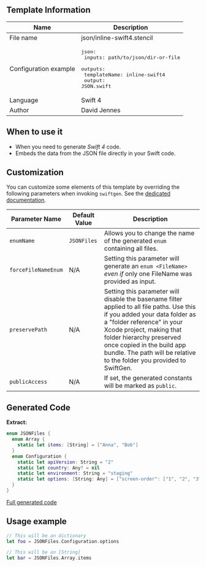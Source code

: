 ## Template Information

| Name      | Description       |
| --------- | ----------------- |
| File name | json/inline-swift4.stencil |
| Configuration example | <pre>json:<br />  inputs: path/to/json/dir-or-file<br />  outputs:<br />    templateName: inline-swift4<br />    output: JSON.swift</pre> |
| Language | Swift 4 |
| Author | David Jennes |

## When to use it

- When you need to generate *Swift 4* code.
- Embeds the data from the JSON file directly in your Swift code.

## Customization

You can customize some elements of this template by overriding the following parameters when invoking `swiftgen`. See the [dedicated documentation](../../ConfigFile.md).

| Parameter Name | Default Value | Description |
| -------------- | ------------- | ----------- |
| `enumName` | `JSONFiles` | Allows you to change the name of the generated `enum` containing all files. |
| `forceFileNameEnum` | N/A | Setting this parameter will generate an `enum <FileName>` _even if_ only one FileName was provided as input. |
| `preservePath` | N/A | Setting this parameter will disable the basename filter applied to all file paths. Use this if you added your data folder as a "folder reference" in your Xcode project, making that folder hierarchy preserved once copied in the build app bundle. The path will be relative to the folder you provided to SwiftGen. |
| `publicAccess` | N/A | If set, the generated constants will be marked as `public`.  |

## Generated Code

**Extract:**

```swift
enum JSONFiles {
  enum Array {
    static let items: [String] = ["Anna", "Bob"]
  }
  enum Configuration {
    static let apiVersion: String = "2"
    static let country: Any? = nil
    static let environment: String = "staging"
    static let options: [String: Any] = ["screen-order": ["1", "2", "3"]]
  }
}
```

[Full generated code](../../../Sources/TestUtils/Fixtures/Generated/JSON/inline-swift4/all.swift)

## Usage example

```swift
// This will be an dictionary
let foo = JSONFiles.Configuration.options

// This will be an [String]
let bar = JSONFiles.Array.items
```
